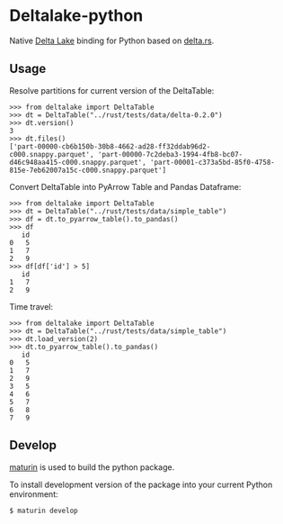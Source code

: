 Deltalake-python
================

Native [Delta Lake](https://delta.io/) binding for Python based on
[delta.rs](https://github.com/delta-io/delta.rs).


Usage
-----

Resolve partitions for current version of the DeltaTable:

```
>>> from deltalake import DeltaTable
>>> dt = DeltaTable("../rust/tests/data/delta-0.2.0")
>>> dt.version()
3
>>> dt.files()
['part-00000-cb6b150b-30b8-4662-ad28-ff32ddab96d2-c000.snappy.parquet', 'part-00000-7c2deba3-1994-4fb8-bc07-d46c948aa415-c000.snappy.parquet', 'part-00001-c373a5bd-85f0-4758-815e-7eb62007a15c-c000.snappy.parquet']
```

Convert DeltaTable into PyArrow Table and Pandas Dataframe:

```
>>> from deltalake import DeltaTable
>>> dt = DeltaTable("../rust/tests/data/simple_table")
>>> df = dt.to_pyarrow_table().to_pandas()
>>> df
   id
0   5
1   7
2   9
>>> df[df['id'] > 5]
   id
1   7
2   9
```

Time travel:

```
>>> from deltalake import DeltaTable
>>> dt = DeltaTable("../rust/tests/data/simple_table")
>>> dt.load_version(2)
>>> dt.to_pyarrow_table().to_pandas()
   id
0   5
1   7
2   9
3   5
4   6
5   7
6   8
7   9
```


Develop
-------

[maturin](https://github.com/PyO3/maturin) is used to build the python package.

To install development version of the package into your current Python environment:

```bash
$ maturin develop
```
